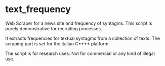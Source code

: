 # text_frequency
Web Scraper for a news site and frequency of syntagms.
This script is purely demonstrative for recruiting processes.

It extracts frequencies for textual syntagms from a collection of texts. 
The scraping part is set for the italian C**** platform. 

The script is for research uses. Not for commercial or any kind of illegal use. 
